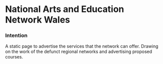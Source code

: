 # National Arts and Education Network Wales

### Intention

A static page to advertise the services that the network can offer. Drawing on the work of the defunct regional networks and advertising proposed courses.
